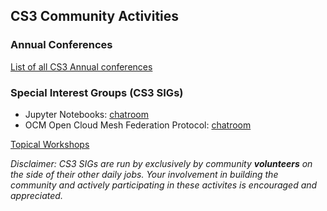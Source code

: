## CS3 Community Activities

### Annual Conferences

[List of all CS3 Annual conferences](http://www.cs3community.org/)

### Special Interest Groups (CS3 SIGs)

   * Jupyter Notebooks: [chatroom](https://app.gitter.im/#/room/#cs3org_Jupyter:gitter.im)
   * OCM Open Cloud Mesh Federation Protocol: [chatroom](https://app.gitter.im/#/room/#cs3org_OCM:gitter.im)

[Topical Workshops](https://indico.cern.ch/category/18416)

_Disclaimer: CS3 SIGs are run by exclusively by community **volunteers** on the side of their other daily jobs. Your involvement in building the community and actively participating in these activites is encouraged and appreciated._

<!--

**Here are some ideas to get you started:**

🙋‍♀️ A short introduction - what is your organization all about?
🌈 Contribution guidelines - how can the community get involved?
👩‍💻 Useful resources - where can the community find your docs? Is there anything else the community should know?
🍿 Fun facts - what does your team eat for breakfast?
🧙 Remember, you can do mighty things with the power of [Markdown](https://docs.github.com/github/writing-on-github/getting-started-with-writing-and-formatting-on-github/basic-writing-and-formatting-syntax)
-->
